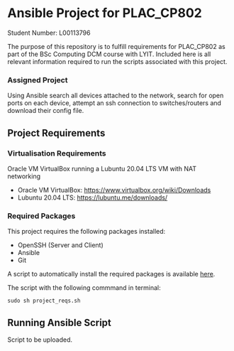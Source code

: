 # Ansible Project for PLAC_CP802
Student Number: L00113796

The purpose of this repository is to fulfill requirements for PLAC_CP802 as part of the BSc Computing DCM course with LYIT. Included here is all relevant information required to run the scripts associated with this project.

### Assigned Project
Using Ansible search all devices attached to the network, search for open ports on each device, attempt an ssh connection to switches/routers and download their config file.

## Project Requirements
### Virtualisation Requirements
Oracle VM VirtualBox running a Lubuntu 20.04 LTS VM with NAT networking

- Oracle VM VirtualBox: https://www.virtualbox.org/wiki/Downloads
- Lubuntu 20.04 LTS: https://lubuntu.me/downloads/

### Required Packages
This project requires the following packages installed:

- OpenSSH (Server and Client)
- Ansible
- Git

A script to automatically install the required packages is available [here](https://github.com/danecode/lyit-ansible-project/blob/master/project_reqs.sh).

The script with the following commmand in terminal:
```
sudo sh project_reqs.sh
```

## Running Ansible Script
Script to be uploaded.
